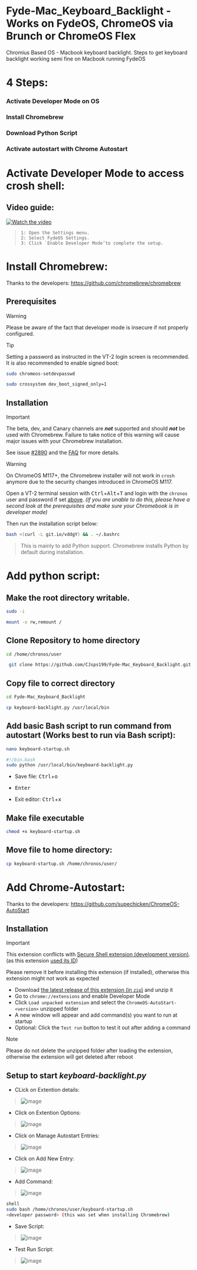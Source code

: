 # Fyde-Mac_Keyboard_Backlight - Works on FydeOS, ChromeOS via Brunch or ChromeOS Flex
Chromius Based OS - Macbook keyboard backlight.
Steps to get keyboard backlight working semi fine on Macbook running FydeOS

# 4 Steps:
### Activate Developer Mode on OS
### Install Chromebrew
### Download Python Script
### Activate autostart with  Chrome Autostart

# Activate Developer Mode to access crosh shell:
## Video guide:
[![Watch the video](https://fydeos.io/help/_astro/light-logo.CAcCaTqf.svg)](https://fydeos.io/wp-content/uploads/2024/03/switch-mode.mp4)


> ```
>1: Open the Settings menu.
>2: Select FydeOS Settings.
>3: Click `Enable Developer Mode’to complete the setup.
> ```

# Install Chromebrew:
Thanks to the developers: https://github.com/chromebrew/chromebrew

## Prerequisites
> [!WARNING]
> Please be aware of the fact that developer mode is insecure if not properly configured.

<a id="set_passwd" /> <!-- for reference in installation section -->
> [!TIP]
> Setting a password as instructed in the VT-2 login screen is recommended. It is also recommended to enable signed boot:
>
> ```bash
> sudo chromeos-setdevpasswd
> ```
> ```bash
> sudo crossystem dev_boot_signed_only=1
> ```

## Installation

> [!IMPORTANT]
> The beta, dev, and Canary channels are ***not*** supported and should ***not*** be used with Chromebrew. Failure to take notice of this warning will cause major issues with your Chromebrew installation.
>
> See issue [#2890](https://github.com/chromebrew/chromebrew/issues/2890) and the [FAQ](https://github.com/chromebrew/chromebrew/wiki/FAQ) for more details.

> [!WARNING]
> On ChromeOS M117+, the Chromebrew installer will not work in `crosh` anymore due to the security changes introduced in ChromeOS M117.

Open a VT-2 terminal session with <kbd>Ctrl</kbd>+<kbd>Alt</kbd>+<kbd>T</kbd> and login with the `chronos` user and password if set [above](#set_passwd). *(if you are unable to do this, please have a second look at the prerequisites and make sure your Chromebook is in developer mode)*

Then run the installation script below:

```bash
bash <(curl -L git.io/vddgY) && . ~/.bashrc
```


> This is mainly to add Python support.
> Chromebrew installs Python by default during installation.

# Add python script:
## Make the root directory writable.

```bash
sudo -i
```

```bash
mount -o rw,remount /
```
## Clone Repository to home directory

```bash
cd /home/chronos/user
```

```bash
 git clone https://github.com/CJsps199/Fyde-Mac_Keyboard_Backlight.git
```

## Copy file to correct directory

```bash
cd Fyde-Mac_Keyboard_Backlight
```

```bash
cp keyboard-backlight.py /usr/local/bin
```

## Add basic Bash script to run command from autostart (Works best to run via Bash script):

```bash
nano keyboard-startup.sh
```

```bash
#!/bin.bash
sudo python /usr/local/bin/keyboard-backlight.py
```

- Save file:
<kbd>Ctrl</kbd>+<kbd>o</kbd>
>
- <kbd>Enter</kbd>
>
- Exit editor:
<kbd>Ctrl</kbd>+<kbd>x</kbd>
>
## Make file executable
>

```bash
chmod +x keyboard-startup.sh
```

## Move file to home directory:
>
```bash
cp keyboard-startup.sh /home/chronos/user/
```
>

# Add Chrome-Autostart:
Thanks to the developers: https://github.com/supechicken/ChromeOS-AutoStart

## Installation
> [!IMPORTANT]
> This extension conflicts with [Secure Shell extension (development version)](https://chrome.google.com/webstore/detail/algkcnfjnajfhgimadimbjhmpaeohhln). (as this extension [used its ID](#How-does-it-works))
>
> Please remove it before installing this extension (if installed), otherwise this extension might not work as expected

- Download [the latest release of this extension (in `zip`)](https://github.com/supechicken/ChromeOS-AutoStart/releases/latest) and unzip it
- Go to `chrome://extensions` and enable Developer Mode
- Click `Load unpacked extension` and select the `ChromeOS-AutoStart-<version>` unzipped folder
- A new window will appear and add command(s) you want to run at startup
- Optional: Click the `Test run` button to test it out after adding a command

> [!NOTE]
> Please do not delete the unzipped folder after loading the extension, otherwise the extension will get deleted after reboot


## Setup to start *keyboard-backlight.py*


- CLick on Extention details: 
> ![image](https://github.com/user-attachments/assets/a37f850d-ae68-4078-8d01-7a6211e0492b)
>
> 
- Click on Extention Options:
> ![image](https://github.com/user-attachments/assets/273f2896-affb-42ed-808a-5ba3432471b6)
>
> 
- Click on Manage Autostart Entries:
> ![image](https://github.com/user-attachments/assets/3a8bde87-d86a-49e2-a97f-e3cf1d6155fb)
>
> 
- Click on Add New Entry:
> ![image](https://github.com/user-attachments/assets/81d9ac39-ed4a-494c-a763-d547ae0dc098)
>
> 
- Add Command:
> ![image](https://github.com/user-attachments/assets/0d1d93ef-968e-47d3-8c1c-7ad4a4cab526)
>
> 
```bash
shell
sudo bash /home/chronos/user/keyboard-startup.sh
<developer password> (this was set when installing Chromebrew)
```
>
>
- Save Script:
> ![image](https://github.com/user-attachments/assets/89da0744-9f7c-43fb-86ae-480c6542d58b)
>
> 
- Test Run Script:
> ![image](https://github.com/user-attachments/assets/be7fd44d-fee7-493b-986d-12e9460626b1)


